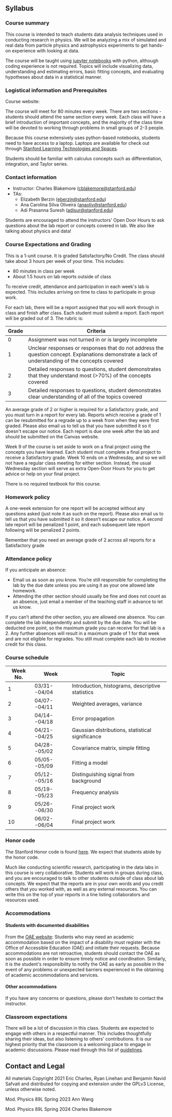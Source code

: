 ## Syllabus

### Course summary
This course is intended to teach students data analysis techniques used in conducting research in physics. We will be analyzing a mix of simulated and real data from particle physics and astrophysics experiments to get hands-on experience with looking at data. 

The course will be taught using [jupyter notebooks](https://jupyter.org) with python, although coding experience is not required. Topics will include visualizing data, understanding and estimating errors, basic fitting concepts, and evaluating hypotheses about data in a statistical manner. 

### Logistical information and Prerequisites

Course website: 

The course will meet for 80 minutes every week. There are two sections - students should attend the same section every week. Each class will have a brief introduction of important concepts, and the majority of the class time will be devoted to working through problems in small groups of 2-3 people. 

Because this course extensively uses python-based notebooks, students need to have access to a laptop. Laptops are available for check out through [Stanford Learning Technologies and Spaces](https://thehub.stanford.edu/services/computers-software-equipment/borrow-equipment).

Students should be familiar with calculus concepts such as differentiation, integration, and Taylor series. 

### Contact information

- Instructor: Charles Blakemore (cblakemore@stanford.edu)
- TAs:
  * Elizabeth Berzin (eberzin@stanford.edu)
  * Ana Carolina Silva Oliveira (anaoliv@stanford.edu)
  * Adi Prasanna Suresh (adisur@stanford.edu)

Students are encouraged to attend the instructors' Open Door Hours to ask questions about the lab report or concepts covered in lab. We also like talking about physics and data! 

### Course Expectations and Grading
This is a 1-unit course. It is graded Satisfactory/No Credit. The class should take about 3 hours per week of your time. This includes:
- 80 minutes in class per week
- About 1.5 hours on lab reports outside of class

To receive credit, attendance and participation in each week's lab is expected. This includes arriving on time to class to participate in group work.

For each lab, there will be a report assigned that you will work through in class and finish after class. Each student must submit a report. Each report will be graded out of 3. The rubric is:

| Grade | Criteria |
| ----- | -------- |
|   0   | Assignment was not turned in or is largely incomplete |
|   1   | Unclear responses or responses that do not address the question concept. Explanations demonstrate a lack of understanding of the concepts covered |
|   2   | Detailed responses to questions, student demonstrates that they understand most (>70%) of the concepts covered |
|   3   | Detailed responses to questions, student demonstrates clear understanding of all of the topics covered |

An average grade of 2 or higher is required for a Satisfactory grade, and you must turn in a report for every lab. Reports which receive a grade of 1 can be resubmitted for a regrade up to a week from when they were first graded. Please also email us to tell us that you have submitted it so it doesn't escape our notice. Each report is due one week after the lab and should be submitted on the Canvas website.

Week 9 of the course is set aside to work on a final project using the concepts you have learned. Each student must complete a final project to receive a Satisfactory grade. Week 10 ends on a Wednesday, and so we will not have a regular class meeting for either section. Instead, the usual Wednesday section will serve as extra Open-Door Hours for you to get advice or help on your final project. 

There is no required textbook for this course.

### Homework policy
A one-week extension for one report will be accepted without any questions asked (just note it as such on the report). Please also email us to tell us that you have submitted it so it doesn’t escape our notice. A second late report will be penalized 1 point, and each subsequent late report following will be penalized 2 points.

Remember that you need an average grade of 2 across all reports for a Satisfactory grade

### Attendance policy
If you anticipate an absence:

- Email us as soon as you know. You’re still responsible for completing the lab by the due date unless you are using it as your one allowed late homework.
- Attending the other section should usually be fine and does not count as an absence, just email a member of the teaching staff in advance to let us know.

If you can’t attend the other section, you are allowed one absence. You can complete the lab independently and submit by the due date. You will be deducted one point, so the maximum grade you can receive for that lab is a 2. Any further absences will result in a maximum grade of 1 for that week and are not eligible for regrades. You still must complete each lab to receive credit for this class.

### Course schedule

| Week No. | Week | Topic |
| -------- | ---- | ----- |
| 1 | 03/31--04/04 | Introduction, histograms, descriptive statistics |
| 2 | 04/07--04/11 | Weighted averages, variance |
| 3 | 04/14--04/18 | Error propagation | 
| 4 | 04/21--04/25 | Gaussian distributions, statistical significance |
| 5 | 04/28--05/02 | Covariance matrix, simple fitting |
| 6 | 05/05--05/09 | Fitting a model |
| 7 | 05/12--05/16 | Distinguishing signal from background |
| 8 | 05/19--05/23 | Frequency analysis |
| 9 | 05/26--06/30 | Final project work | 
| 10 | 06/02--06/04 | Final project work |

### Honor code
The Stanford Honor code is found [here](https://communitystandards.stanford.edu/policies-guidance/honor-code). We expect that students abide by the honor code.

Much like conducting scientific research, participating in the data labs in this course is very collaborative. Students will work in groups during class, and you are encouraged to talk to other students outside of class about lab concepts. We expect that the reports are in your own words and you credit others that you worked with, as well as any external resources. You can write this on the top of your reports in a line listing collaborators and resources used.

### Accommodations
#### Students with documented disabilities
From the [OAE website](https://oae.stanford.edu/students/accommodations-services/academic-accommodations): Students who may need an academic accommodation based on the impact of a disability must register with the Office of Accessible Education (OAE) and initiate their requests.  Because accommodations are not retroactive, students should contact the OAE as soon as possible in order to ensure timely notice and coordination.  Similarly, it is the student's responsibility to notify the OAE as early as possible in the event of any problems or unexpected barriers experienced in the obtaining of academic accommodations and services. 
#### Other accommodations
If you have any concerns or questions, please don't hesitate to contact the instructor.

### Classroom expectations
There will be a lot of discussion in this class. Students are expected to engage with others in a respectful manner. This includes thoughtfully sharing their ideas, but also listening to others' contributions. It is our highest priority that the classroom is a welcoming place to engage in academic discussions. Please read through this list of [guidelines](social.html).

## Contact and Legal

All materials Copyright 2021 Eric Charles, Ryan Linehan and Benjamin
Navid Safvati and distributed for copying and extension under the
GPLv3 License, unless otherwise noted.

Mod. Physics 89L Spring 2023 Ann Wang

Mod. Physics 89L Spring 2024 Charles Blakemore